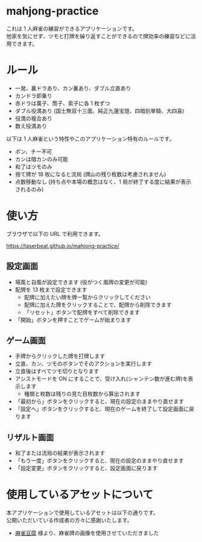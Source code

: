 # mahjong-practice

これは 1 人麻雀の練習ができるアプリケーションです。  
他家を気にせず、ツモと打牌を繰り返すことができるので牌効率の練習などに活用できます。

# ルール

- 一発、裏ドラあり、カン裏あり、ダブル立直あり
- カンドラ即乗り
- 赤ドラは萬子、筒子、索子に各 1 枚ずつ
- ダブル役満あり (国士無双十三面、純正九蓮宝燈、四暗刻単騎、大四喜)
- 役満の複合あり
- 数え役満あり

以下は 1 人麻雀という特性やこのアプリケーション特有のルールです。

- ポン、チー不可
- カンは暗カンのみ可能
- 和了はツモのみ
- 捨て牌が 18 枚になると流局 (牌山の残り枚数は考慮されません)
- 点数移動なし (持ち点や本場の概念はなく、1 局が終了する度に結果が表示されるのみ)

# 使い方

ブラウザで以下の URL で利用できます。

https://taserbeat.github.io/mahjong-practice/

## 設定画面

- 場風と自風が設定できます (役がつく風牌の変更が可能)
- 配牌を 13 枚まで設定できます
  - 配牌に加えたい牌を牌一覧からクリックしてください
  - 配牌に加えた牌をクリックすることで、配牌から削除できます
  - 「リセット」ボタンで配牌をすべて削除できます
- 「開始」ボタンを押すことでゲームが始まります

## ゲーム画面

- 手牌からクリックした牌を打牌します
- 立直、カン、ツモのボタンでそのアクションを実行します
- 立直後はすべてツモ切りとなります
- アシストモードを ON にすることで、受け入れ(シャンテン数が進む牌)を表示します
  - 種類と枚数は残りの見た目枚数から算出されます
- 「最初から」ボタンをクリックすると、現在の設定のままやり直せます
- 「設定へ」ボタンをクリックすると、現在のゲームを終了して設定画面に戻ります

## リザルト画面

- 和了または流局の結果が表示されます
- 「もう一度」ボタンをクリックすると、現在の設定のままやり直せます
- 「設定変更」ボタンをクリックすると、設定画面に戻ります

# 使用しているアセットについて

本アプリケーションで使用しているアセットは以下の通りです。  
公開いただいている作成者の方々に感謝いたします。

- [麻雀豆腐](https://majandofu.com/mahjong-images) 様より、麻雀牌の画像を使用させていただきました
